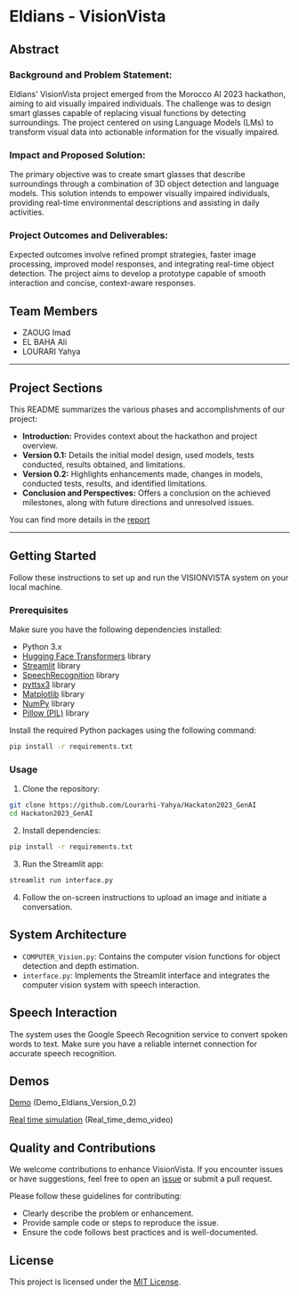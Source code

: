 

# Eldians - VisionVista

## Abstract

### Background and Problem Statement:
Eldians' VisionVista project emerged from the Morocco AI 2023 hackathon, aiming to aid visually impaired individuals. The challenge was to design smart glasses capable of replacing visual functions by detecting surroundings. The project centered on using Language Models (LMs) to transform visual data into actionable information for the visually impaired.

### Impact and Proposed Solution:
The primary objective was to create smart glasses that describe surroundings through a combination of 3D object detection and language models. This solution intends to empower visually impaired individuals, providing real-time environmental descriptions and assisting in daily activities.

### Project Outcomes and Deliverables:
Expected outcomes involve refined prompt strategies, faster image processing, improved model responses, and integrating real-time object detection. The project aims to develop a prototype capable of smooth interaction and concise, context-aware responses.

## Team Members
- ZAOUG Imad
- EL BAHA Ali
- LOURARI Yahya

---



## Project Sections
This README summarizes the various phases and accomplishments of our project:

- **Introduction:** Provides context about the hackathon and project overview.
- **Version 0.1:** Details the initial model design, used models, tests conducted, results obtained, and limitations.
- **Version 0.2:** Highlights enhancements made, changes in models, conducted tests, results, and identified limitations.
- **Conclusion and Perspectives:** Offers a conclusion on the achieved milestones, along with future directions and unresolved issues.

You can find more details in the [report](https://github.com/Lourarhi-Yahya/2023-GenAI-Hackathon/blob/main/Eldians/Eldians_report_VisioVista.pdf)

---

## Getting Started

Follow these instructions to set up and run the VISIONVISTA system on your local machine.

### Prerequisites

Make sure you have the following dependencies installed:

- Python 3.x
- [Hugging Face Transformers](https://github.com/huggingface/transformers) library
- [Streamlit](https://streamlit.io/) library
- [SpeechRecognition](https://pypi.org/project/SpeechRecognition/) library
- [pyttsx3](https://pypi.org/project/pyttsx3/) library
- [Matplotlib](https://matplotlib.org/) library
- [NumPy](https://numpy.org/) library
- [Pillow (PIL)](https://pillow.readthedocs.io/) library

Install the required Python packages using the following command:

```bash
pip install -r requirements.txt
```

### Usage

1. Clone the repository:

```bash
git clone https://github.com/Lourarhi-Yahya/Hackaton2023_GenAI
cd Hackaton2023_GenAI
```

2. Install dependencies:

```bash
pip install -r requirements.txt
```

3. Run the Streamlit app:

```bash
streamlit run interface.py
```

4. Follow the on-screen instructions to upload an image and initiate a conversation.

## System Architecture

- `COMPUTER_Vision.py`: Contains the computer vision functions for object detection and depth estimation.
- `interface.py`: Implements the Streamlit interface and integrates the computer vision system with speech interaction.

## Speech Interaction

The system uses the Google Speech Recognition service to convert spoken words to text. Make sure you have a reliable internet connection for accurate speech recognition.

## Demos

[Demo](https://github.com/Lourarhi-Yahya/2023-GenAI-Hackathon/blob/main/Eldians/Demo_Eldians_Version_0.2.mp4) (Demo_Eldians_Version_0.2)

[Real time simulation](https://github.com/Lourarhi-Yahya/2023-GenAI-Hackathon/blob/main/Eldians/Real_time_demo_video.mp4) (Real_time_demo_video)

## Quality and Contributions

We welcome contributions to enhance VisionVista. If you encounter issues or have suggestions, feel free to open an [issue](https://github.com/Lourarhi-Yahya/2023-GenAI-Hackathon/blob/main/Eldians/issues) or submit a pull request.

Please follow these guidelines for contributing:

- Clearly describe the problem or enhancement.
- Provide sample code or steps to reproduce the issue.
- Ensure the code follows best practices and is well-documented.

## License

This project is licensed under the [MIT License](LICENSE.md).
